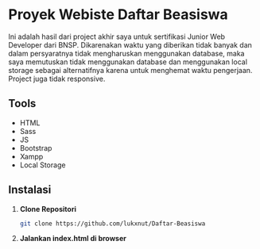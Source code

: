 # Proyek Webiste Daftar Beasiswa
Ini adalah hasil dari project akhir saya untuk sertifikasi Junior Web Developer dari BNSP. Dikarenakan waktu yang diberikan tidak banyak dan dalam persyaratnya tidak mengharuskan menggunakan database, maka saya memutuskan tidak menggunakan database dan menggunakan local storage sebagai alternatifnya karena untuk menghemat waktu pengerjaan. Project juga tidak responsive.

## Tools
- HTML
- Sass
- JS
- Bootstrap
- Xampp
- Local Storage

## Instalasi
1. **Clone Repositori**
   ```bash
   git clone https://github.com/lukxnut/Daftar-Beasiswa
2. **Jalankan index.html di browser**